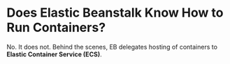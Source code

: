 # Does Elastic Beanstalk Know How to Run Containers?
No. It does not.
Behind the scenes, EB delegates hosting of containers
to **Elastic Container Service (ECS)**.
